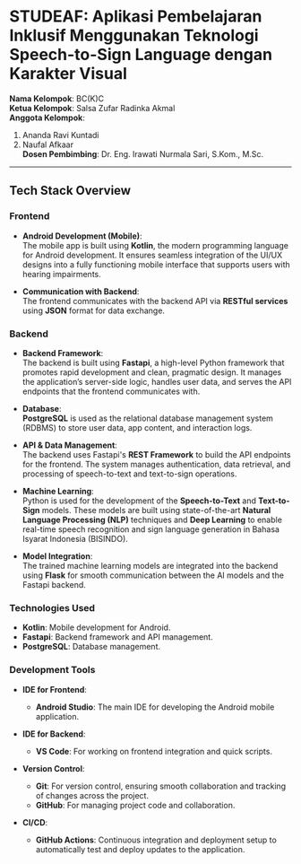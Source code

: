 # STUDEAF: Aplikasi Pembelajaran Inklusif Menggunakan Teknologi Speech-to-Sign Language dengan Karakter Visual

**Nama Kelompok**: BC(K)C  
**Ketua Kelompok**: Salsa Zufar Radinka Akmal  
**Anggota Kelompok**:  
1. Ananda Ravi Kuntadi  
2. Naufal Afkaar  
**Dosen Pembimbing**: Dr. Eng. Irawati Nurmala Sari, S.Kom., M.Sc.

---

## **Tech Stack Overview**

### **Frontend**

- **Android Development (Mobile)**:  
  The mobile app is built using **Kotlin**, the modern programming language for Android development. It ensures seamless integration of the UI/UX designs into a fully functioning mobile interface that supports users with hearing impairments.
  
- **Communication with Backend**:  
  The frontend communicates with the backend API via **RESTful services** using **JSON** format for data exchange. 

### **Backend**

- **Backend Framework**:  
  The backend is built using **Fastapi**, a high-level Python framework that promotes rapid development and clean, pragmatic design. It manages the application’s server-side logic, handles user data, and serves the API endpoints that the frontend communicates with.

- **Database**:  
  **PostgreSQL** is used as the relational database management system (RDBMS) to store user data, app content, and interaction logs.

- **API & Data Management**:  
  The backend uses Fastapi's **REST Framework** to build the API endpoints for the frontend. The system manages authentication, data retrieval, and processing of speech-to-text and text-to-sign operations.

- **Machine Learning**:  
  Python is used for the development of the **Speech-to-Text** and **Text-to-Sign** models. These models are built using state-of-the-art **Natural Language Processing (NLP)** techniques and **Deep Learning** to enable real-time speech recognition and sign language generation in Bahasa Isyarat Indonesia (BISINDO).

- **Model Integration**:  
  The trained machine learning models are integrated into the backend using **Flask** for smooth communication between the AI models and the Fastapi backend. 

### **Technologies Used**

- **Kotlin**: Mobile development for Android.
- **Fastapi**: Backend framework and API management.
- **PostgreSQL**: Database management.

### **Development Tools**

- **IDE for Frontend**:  
  - **Android Studio**: The main IDE for developing the Android mobile application.
  
- **IDE for Backend**:  
  - **VS Code**: For working on frontend integration and quick scripts.

- **Version Control**:  
  - **Git**: For version control, ensuring smooth collaboration and tracking of changes across the project.
  - **GitHub**: For managing project code and collaboration.

- **CI/CD**:  
  - **GitHub Actions**: Continuous integration and deployment setup to automatically test and deploy updates to the application.
